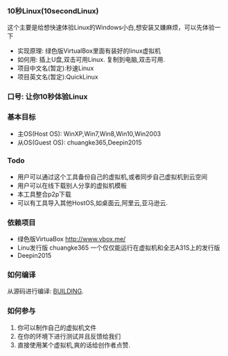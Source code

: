 ### 10秒Linux(10secondLinux) ###
这个主要是给想快速体验Linux的Windows小白,想安装又嫌麻烦，可以先体验一下
* 实现原理: 绿色版VirtualBox里面有装好的linux虚拟机
* 如何用: 插上U盘,双击可用Linux. 复制到电脑,双击可用.
* 项目中文名(暂定):秒速Linux
* 项目英文名(暂定):QuickLinux

### 口号: 让你10秒体验Linux ###

### 基本目标 ###
 * 主OS(Host OS): WinXP,Win7,Win8,Win10,Win2003
 * 从OS(Guest OS): chuangke365,Deepin2015
 
### Todo ###
 * 用户可以通过这个工具备份自己的虚拟机,或者同步自己虚拟机到云空间
 * 用户可以在线下载别人分享的虚拟机模板
 * 本工具整合p2p下载
 * 可以有工具导入其他HostOS,如桌面云,阿里云,亚马逊云.

### 依赖项目 ###

 * 绿色版VirtuaBox  http://www.vbox.me/
 * Linu发行版 chuangke365  一个仅仅能运行在虚拟机和全志A31S上的发行版
 * Deepin2015
  
### 如何编译 ###

从源码进行编译: [BUILDING](BUILDING.md).

### 如何参与 ###
 1. 你可以制作自己的虚拟机文件
 2. 在你的环境下进行测试并且反馈给我们
 3. 直接使用某个虚拟机,爽的话给创作者点赞.
 
